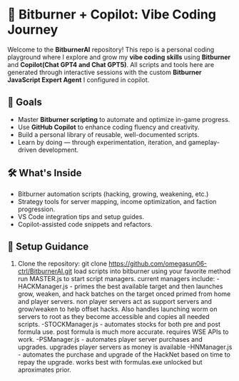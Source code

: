 # 🧠 Bitburner + Copilot: Vibe Coding Journey

Welcome to the **BitburnerAI** repository! This repo is a personal coding playground where I explore and grow my **vibe coding skills** using **Bitburner** and **Copilot(Chat GPT4 and Chat GPT5)**. All scripts and tools here are generated through interactive sessions with the custom **Bitburner JavaScript Expert Agent** I configured in copilot.

## 🎯 Goals

- Master **Bitburner scripting** to automate and optimize in-game progress.
- Use **GitHub Copilot** to enhance coding fluency and creativity.
- Build a personal library of reusable, well-documented scripts.
- Learn by doing — through experimentation, iteration, and gameplay-driven development.

## 🛠️ What's Inside

- Bitburner automation scripts (hacking, growing, weakening, etc.)
- Strategy tools for server mapping, income optimization, and faction progression.
- VS Code integration tips and setup guides.
- Copilot-assisted code snippets and refactors.

## 🚀 Setup Guidance

1. Clone the repository:
   git clone https://github.com/omegasun06-ctrl/BitburnerAI.git
   load scripts into bitburner using your favorite method
   run MASTER.js to start script managers.
   current managers include: 
        -HACKManager.js - primes the best available target and then launches grow, weaken, and hack batches on the target onced primed from home and player servers. non player servers act as support servers and grow/weaken to help offset hacks. Also handles launching worm on servers to root as they become accessible and copies all needed scripts.
        -STOCKManager.js - automates stocks for both pre and post formula use. post formula is much more accurate. requires WSE APIs to work.
        -PSManager.js - automates player server purchases and upgrades. upgrades player servers as money is available
        -HNManager.js - automates the purchase and upgrade of the HackNet based on time to repay the upgrade. works best with formulas.exe unlocked but aproximates prior.